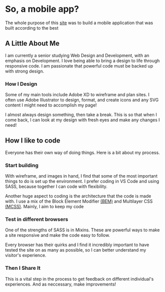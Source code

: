 # So, a mobile app?

The whole purpose of this [site](https://abigailloosle.github.io/soundboard/) was to build a mobile application that was built according to the best

## A Little About Me

I am currently a senior studying Web Design and Development, with an emphasis on Development. I love being able to bring a design to life through responsive code. I am passionate that powerful code must be backed up with strong design.

### How I Design

Some of my main tools include Adobe XD to wireframe and plan sites. I often use Adobe Illustrator to design, format, and create icons and any SVG content I might need to accomplish my page!

I almost always design something, then take a break. This is so that when I come back, I can look at my design with fresh eyes and make any changes I need!

## How I like to code

Everyone has their own way of doing things. Here is a bit about my process.

### Start building

With wireframe, and images in hand, I find that some of the most important things to do is set up the environment. I prefer coding in VS Code and using SASS, because together I can code with flexibility.

Another huge aspect to coding is the architecture that the code is made with. I use a mix of the Block Element Modifier [(BEM)](http://getbem.com/) and Multilayer CSS [(MCSS)](https://operatino.github.io/MCSS/en/). Mainly, I aim to keep my code

### Test in different browsers

One of the strengths of SASS is in Mixins. These are powerful ways to make a site responsive and make the code easy to follow.

Every browser has their quirks and I find it incredibly important to have tested the site on as many as possible, so I can better understand my visitor's experience.

### Then I Share It

This is a vital step in the process to get feedback on different individual's experiences. And as neccessary, make improvements!
